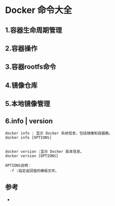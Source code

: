 # Docker 命令大全

## 1.容器生命周期管理





## 2.容器操作





## 3.容器rootfs命令





## 4.镜像仓库





## 5.本地镜像管理







## 6.info | version

```
docker info : 显示 Docker 系统信息，包括镜像和容器数。
docker info [OPTIONS]


docker version :显示 Docker 版本信息。
docker version [OPTIONS]

OPTIONS说明：
  -f :指定返回值的模板文件。

```





## 参考
- []()
